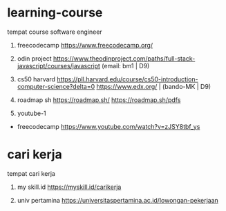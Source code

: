 # learning-course
tempat course software engineer

1. freecodecamp
https://www.freecodecamp.org/

2. odin project
https://www.theodinproject.com/paths/full-stack-javascript/courses/javascript
(email: bm1 | D9)

3. cs50 harvard
https://pll.harvard.edu/course/cs50-introduction-computer-science?delta=0
https://www.edx.org/  |   (bando-MK | D9)

4. roadmap sh
https://roadmap.sh/
https://roadmap.sh/pdfs

5. youtube-1 
  - freecodecamp
    https://www.youtube.com/watch?v=zJSY8tbf_ys


# cari kerja
tempat cari kerja

1. my skill.id
https://myskill.id/carikerja

2. univ pertamina
https://universitaspertamina.ac.id/lowongan-pekerjaan
